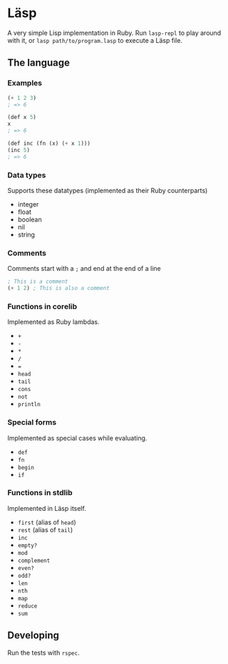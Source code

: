 # Läsp

A very simple Lisp implementation in Ruby. Run `lasp-repl` to play around with
it, or `lasp path/to/program.lasp` to execute a Läsp file.

## The language

### Examples

```lisp
(+ 1 2 3)
; => 6

(def x 5)
x
; => 6

(def inc (fn (x) (+ x 1)))
(inc 5)
; => 6
```

### Data types

Supports these datatypes (implemented as their Ruby counterparts)

- integer
- float
- boolean
- nil
- string

### Comments

Comments start with a `;` and end at the end of a line

```lisp
; This is a comment
(+ 1 2) ; This is also a comment
```

### Functions in corelib

Implemented as Ruby lambdas.

- `+`
- `-`
- `*`
- `/`
- `=`
- `head`
- `tail`
- `cons`
- `not`
- `println`

### Special forms

Implemented as special cases while evaluating.

- `def`
- `fn`
- `begin`
- `if`

### Functions in stdlib

Implemented in Läsp itself.

- `first` (alias of `head`)
- `rest` (alias of `tail`)
- `inc`
- `empty?`
- `mod`
- `complement`
- `even?`
- `odd?`
- `len`
- `nth`
- `map`
- `reduce`
- `sum`

## Developing

Run the tests with `rspec`.
